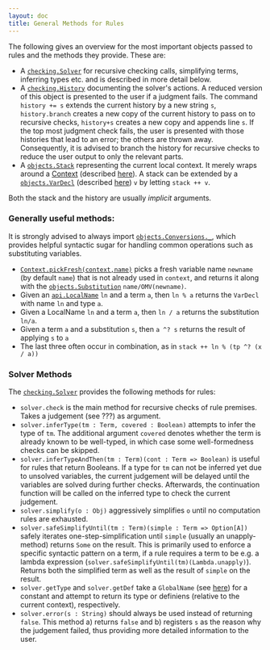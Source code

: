 ```yaml
---
layout: doc
title: General Methods for Rules
---
```

The following gives an overview for the most important objects passed to rules and the methods they provide. These are:
* A [`checking.Solver`](apidoc://info.kwarc.mmt.api.checking.Solver) for recursive checking calls, simplifying terms, inferring types etc. and is described in more detail below.
* A [`checking.History`](apidoc://info.kwarc.mmt.api.checking.History) documenting the solver's actions. A reduced version of this object is presented to the user if a judgment fails. The command `history += s` extends the current history by a new string `s`, `history.branch` creates a new copy of the current history to pass on to recursive checks, `history+s` creates a new copy and appends line `s`. If the top most judgment check fails, the user is presented with those histories that lead to an error; the others are thrown away. Consequently, it is advised to branch the history for recursive checks to reduce the user output to only the relevant parts.
* A [`objects.Stack`](apidoc://info.kwarc.mmt.api.objects.Stack) representing the current local context. It merely wraps around a [Context](apidoc://info.kwarc.mmt.api.objects.Stack) (described [here](../syntax/objects.html)). A stack can be extended by a [`objects.VarDecl`](apidoc://info.kwarc.mmt.api.objects.VarDecl) (described [here](../syntax/objects.html)) `v` by letting `stack ++ v`.

Both the stack and the history are usually *implicit* arguments.

### Generally useful methods:

It is strongly advised to always import [`objects.Conversions._`](apidoc://info.kwarc.mmt.api.objects.Conversions), which provides helpful syntactic sugar for handling common operations such as substituting variables.

* [`Context.pickFresh(context,name)`](apidoc:///info.kwarc.mmt.api.objects.Context$) picks a fresh variable name `newname` (by default `name`) that is not already used in `context`, and returns it along with the [`objects.Substitution`](apidoc:///info.kwarc.mmt.api.objects.Substitution) `name/OMV(newname)`.
* Given an [`api.LocalName`](apidoc://info.kwarc.mmt.api.LocalName) `ln` and a term `a`, then `ln % a` returns the `VarDecl` with name `ln` and type `a`.
* Given a LocalName `ln` and a term `a`, then `ln / a` returns the substitution `ln/a`.
* Given a term `a` and a substitution `s`, then `a ^? s` returns the result of applying `s` to `a`
* The last three often occur in combination, as in `stack ++ ln % (tp ^? (x / a))`

### Solver Methods

The [`checking.Solver`](apidoc://info.kwarc.mmt.api.checking.Solver) provides the following methods for rules:
* `solver.check` is the main method for recursive checks of rule premises. Takes a judgement (see ???) as argument.
* `solver.inferType(tm : Term, covered : Boolean)` attempts to infer the type of `tm`. The additional argument `covered` denotes whether the term is already known to be well-typed, in which case some well-formedness checks can be skipped.
* `solver.inferTypeAndThen(tm : Term)(cont : Term => Boolean)` is useful for rules that return Booleans. If a type for `tm` can not be inferred yet due to unsolved variables, the current judgement will be delayed until the variables are solved during further checks. Afterwards, the continuation function will be called on the inferred type to check the current judgement.
* `solver.simplify(o : Obj)` aggressively simplifies `o` until no computation rules are exhausted.
* `solver.safeSimplifyUntil(tm : Term)(simple : Term => Option[A])` safely iterates one-step-simplification until `simple` (usually an unapply-method) returns `Some` on the result. This is primarily used to enforce a specific syntactic pattern on a term, if a rule requires a term to be e.g. a lambda expression (`solver.safeSimplifyUntil(tm)(Lambda.unapply)`). Returns both the simplified term as well as the result of `simple` on the result.
* `solver.getType` and `solver.getDef` take a `GlobalName` (see [here](../syntax/uris.html)) for a constant and attempt to return its type or definiens (relative to the current context), respectively.
* `solver.error(s : String)` should always be used instead of returning `false`. This method a) returns `false` and b) registers `s` as the reason why the judgement failed, thus providing more detailed information to the user.
